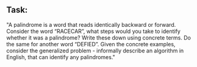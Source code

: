 ## Task:

"A palindrome is a word that reads identically backward or forward. Consider the word “RACECAR”, what steps would you take to identify whether it was a palindrome? Write these down using concrete terms. Do the same for another word “DEFIED”.
Given the concrete examples, consider the generalized problem - informally describe an algorithm in English, that can identify any palindromes."

